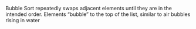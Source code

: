 Bubble Sort repeatedly swaps adjacent elements until they are in the intended order. Elements “bubble” to the top of the list, similar to air bubbles rising in water
